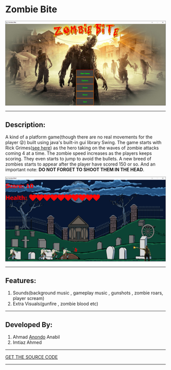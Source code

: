 # **Zombie Bite** 

![Opening Screen](https://github.com/Anondo/Java-Zombie-Bite-Project/blob/master/Screenshots/opening.png)
<hr>

## **Description:**
A kind of a platform game(though there are no real movements for the player :stuck_out_tongue_winking_eye:) built using 
java's built-in gui library Swing. The game starts with Rick Grimes([see here](https://en.wikipedia.org/wiki/Rick_Grimes)) as the 
hero taking on the waves of zombie attacks coming 4 at a time. The zombie speed increases as the players keeps scoring. They even 
starts to jump to avoid the bullets. A new breed of zombies starts to appear after the player have scored 150 or so. And an important
note: **DO NOT FORGET TO SHOOT THEM IN THE HEAD**.

![Game Play](https://github.com/Anondo/Java-Zombie-Bite-Project/blob/master/Screenshots/gameplay.png)
<hr>

## **Features:**
1. Sounds(background music , gameplay music , gunshots , zombie roars,  player scream)
1. Extra Visuals(gunfire , zombie blood etc)
<hr>

## **Developed By:**
1. Ahmad [Anondo](https://github.com/Anondo) Anabil
1. Imtiaz Ahmed
<hr>

[GET THE SOURCE CODE](https://github.com/Anondo/Java-Zombie-Bite-Project/archive/master.zip)<hr>
